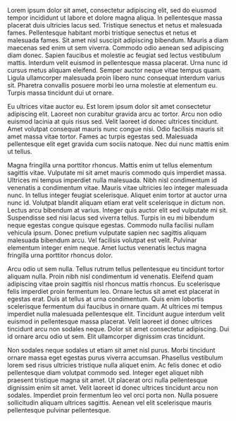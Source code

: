 Lorem ipsum dolor sit amet, consectetur adipiscing elit, sed do eiusmod tempor incididunt ut labore et dolore magna aliqua. In pellentesque massa placerat duis ultricies lacus sed. Tristique senectus et netus et malesuada fames. Pellentesque habitant morbi tristique senectus et netus et malesuada fames. Sit amet nisl suscipit adipiscing bibendum. Mauris a diam maecenas sed enim ut sem viverra. Commodo odio aenean sed adipiscing diam donec. Sapien faucibus et molestie ac feugiat sed lectus vestibulum mattis. Interdum velit euismod in pellentesque massa placerat. Urna nunc id cursus metus aliquam eleifend. Semper auctor neque vitae tempus quam. Ligula ullamcorper malesuada proin libero nunc consequat interdum varius sit. Pharetra convallis posuere morbi leo urna molestie at elementum eu. Turpis massa tincidunt dui ut ornare.

Eu ultrices vitae auctor eu. Est lorem ipsum dolor sit amet consectetur adipiscing elit. Laoreet non curabitur gravida arcu ac tortor. Arcu non odio euismod lacinia at quis risus sed. Velit laoreet id donec ultrices tincidunt. Amet volutpat consequat mauris nunc congue nisi. Odio facilisis mauris sit amet massa vitae tortor. Fames ac turpis egestas sed. Malesuada pellentesque elit eget gravida cum sociis natoque. Nec dui nunc mattis enim ut tellus.

Magna fringilla urna porttitor rhoncus. Mattis enim ut tellus elementum sagittis vitae. Vulputate mi sit amet mauris commodo quis imperdiet massa. Ultrices mi tempus imperdiet nulla malesuada. Nibh nisl condimentum id venenatis a condimentum vitae. Mauris vitae ultricies leo integer malesuada nunc. In tellus integer feugiat scelerisque. Aliquet enim tortor at auctor urna nunc id. Volutpat blandit aliquam etiam erat velit scelerisque in dictum non. Lectus arcu bibendum at varius. Integer quis auctor elit sed vulputate mi sit. Suspendisse sed nisi lacus sed viverra tellus. Turpis in eu mi bibendum neque egestas congue quisque egestas. Commodo nulla facilisi nullam vehicula ipsum. Donec pretium vulputate sapien nec sagittis aliquam malesuada bibendum arcu. Vel facilisis volutpat est velit. Pulvinar elementum integer enim neque. Amet luctus venenatis lectus magna fringilla urna porttitor rhoncus dolor.

Arcu odio ut sem nulla. Tellus rutrum tellus pellentesque eu tincidunt tortor aliquam nulla. Proin nibh nisl condimentum id venenatis. Eleifend quam adipiscing vitae proin sagittis nisl rhoncus mattis rhoncus. Eu scelerisque felis imperdiet proin fermentum leo. Ornare lectus sit amet est placerat in egestas erat. Duis at tellus at urna condimentum. Quis enim lobortis scelerisque fermentum dui faucibus in ornare quam. At ultrices mi tempus imperdiet nulla malesuada pellentesque elit. Tincidunt augue interdum velit euismod in pellentesque massa placerat. Velit laoreet id donec ultrices tincidunt arcu non sodales neque. Dolor sit amet consectetur adipiscing. Dui id ornare arcu odio ut sem. Elit ullamcorper dignissim cras tincidunt.

Non sodales neque sodales ut etiam sit amet nisl purus. Morbi tincidunt ornare massa eget egestas purus viverra accumsan. Phasellus vestibulum lorem sed risus ultricies tristique nulla aliquet enim. Ac felis donec et odio pellentesque diam volutpat commodo sed. Integer eget aliquet nibh praesent tristique magna sit amet. Ut placerat orci nulla pellentesque dignissim enim sit amet. Velit laoreet id donec ultrices tincidunt arcu non sodales. Imperdiet proin fermentum leo vel orci porta non. Nulla posuere sollicitudin aliquam ultrices sagittis. Aenean vel elit scelerisque mauris pellentesque pulvinar pellentesque.